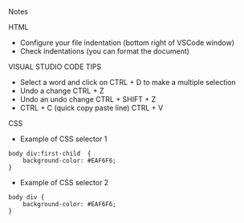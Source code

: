 Notes

HTML
- Configure your file indentation (bottom right of VSCode window)
- Check indentations (you can format the document)

VISUAL STUDIO CODE TIPS
- Select a word and click on CTRL + D to make a multiple selection
- Undo a change CTRL + Z
- Undo an undo change CTRL + SHIFT + Z
- CTRL + C (quick copy paste line)
  CTRL + V 

CSS
- Example of CSS selector 1
```
body div:first-child  {
    background-color: #EAF6F6;
}
```
- Example of CSS selector 2
```
body div {
    background-color: #EAF6F6;
}
```
